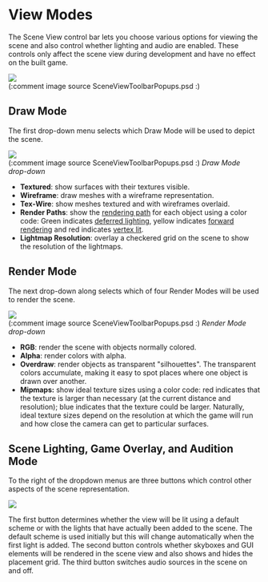 View Modes
==========


The Scene View control bar lets you choose various options for viewing the scene and also control whether lighting and audio are enabled. These controls only affect the scene view during development and have no effect on the built game.

![](http://docwiki.hq.unity3d.com/uploads/Main/SceneViewControlBar35.png)  
(:comment image source SceneViewToolbarPopups.psd :)


Draw Mode
---------


The first drop-down menu selects which <span class=keyword>Draw Mode</span> will be used to depict the scene.

![](http://docwiki.hq.unity3d.com/uploads/Main/DrawModeDropdown35.png)  
(:comment image source SceneViewToolbarPopups.psd :)
_Draw Mode drop-down_

* __Textured__: show surfaces with their textures visible.
* __Wireframe__: draw meshes with a wireframe representation.
* __Tex-Wire__: show meshes textured and with wireframes overlaid.
* __Render Paths__: show the [rendering path](renderingpaths.html) for each object using a color code: Green indicates [deferred lighting](rendertech-deferredlighting.html), yellow indicates [forward rendering](rendertech-forwardrendering.html) and red indicates [vertex lit](rendertech-vertexlit.html).
* __Lightmap Resolution__: overlay a checkered grid on the scene to show the resolution of the lightmaps.


Render Mode
-----------


The next drop-down along selects which of four <span class=keyword>Render Modes</span> will be used to render the scene.

![](http://docwiki.hq.unity3d.com/uploads/Main/RenderModeDropdown35.png)  
(:comment image source SceneViewToolbarPopups.psd :)
_Render Mode drop-down_

* __RGB__: render the scene with objects normally colored.
* __Alpha__: render colors with alpha.
* __Overdraw__: render objects as transparent "silhouettes". The transparent colors accumulate, making it easy to spot places where one object is drawn over another.
* __Mipmaps:__ show ideal texture sizes using a color code: red indicates that the texture is larger than necessary (at the current distance and resolution); blue indicates that the texture could be larger. Naturally, ideal texture sizes depend on the resolution at which the game will run and how close the camera can get to particular surfaces.


Scene Lighting, Game Overlay, and Audition Mode
-----------------------------------------------


To the right of the dropdown menus are three buttons which control other aspects of the scene representation.

![](http://docwiki.hq.unity3d.com/uploads/Main/SceneViewButtons35.png)  

The first button determines whether the view will be lit using a default scheme or with the lights that have actually been added to the scene. The default scheme is used initially but this will change automatically when the first light is added. The second button controls whether skyboxes and GUI elements will be rendered in the scene view and also shows and hides the placement grid. The third button switches audio sources in the scene on and off.
